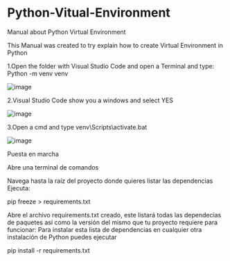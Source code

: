 # Python-Vitual-Environment
Manual about Python Virtual Environment

This Manual was created to try explain how to create Virtual Environment in Python

1.Open the folder with Visual Studio Code and open a Terminal and type: Python -m venv venv

![image](https://user-images.githubusercontent.com/98203936/180690017-a7b8be4a-e70a-4dae-bd7d-5a5276a870f0.png)

2.Visual Studio Code show you a windows and select YES

![image](https://user-images.githubusercontent.com/98203936/180690426-76e6fa91-9300-42ab-92ed-0fd3fc0ac203.png)

3.Open a cmd and type venv\Scripts\activate.bat

![image](https://user-images.githubusercontent.com/98203936/187121988-a3709993-59f5-4d11-8951-12af2006c1e9.png)


Puesta en marcha

Abre una terminal de comandos

Navega hasta la raíz del proyecto donde quieres listar las dependencias
Ejecuta:

pip freeze > requirements.txt

Abre el archivo requirements.txt creado, este listará todas las dependecias de paquetes así como 
la versión del mismo que tu proyecto requiere para funcionar:
Para instalar esta lista de dependencias en cualquier otra instalación de Python puedes ejecutar

pip install -r requirements.txt


